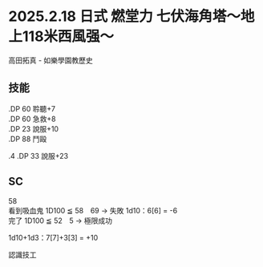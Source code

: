# 2025.2.18 日式 燃堂力 七伏海角塔～地上118米西風强～
高田拓真 - 如樂學園教歷史

## 技能  
.DP 60 聆聽+7  
.DP 60 急救+8  
.DP 23 說服+10  
.DP 88 鬥毆  

.4 .DP 33 說服+23

## SC  
58  
看到吸血鬼 1D100 ≦ 58　69 → 失敗 1d10：6[6] = -6  
完了 1D100 ≦ 52　5 → 極限成功  

1d10+1d3：7[7]+3[3] = +10

認識技工 